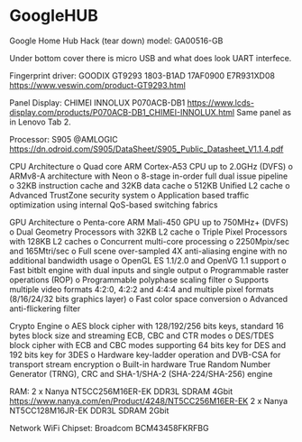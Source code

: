 # GoogleHUB
Google Home Hub Hack (tear down) model: GA00516-GB

Under bottom cover there is micro USB and what does look UART interfece.


Fingerprint driver: GOODIX GT9293 1803-B1AD  17AF0900 E7R931XD08 https://www.veswin.com/product-GT9293.html

Panel Display: CHIMEI INNOLUX P070ACB-DB1 https://www.lcds-display.com/products/P070ACB-DB1_CHIMEI-INNOLUX.html
Same panel as in Lenovo Tab 2.

Processor: S905 @AMLOGIC https://dn.odroid.com/S905/DataSheet/S905_Public_Datasheet_V1.1.4.pdf

CPU Architecture
o Quad core ARM Cortex-A53 CPU up to 2.0GHz (DVFS)
o ARMv8-A architecture with Neon
o 8-stage in-order full dual issue pipeline
o 32KB instruction cache and 32KB data cache
o 512KB Unified L2 cache
o Advanced TrustZone security system
o Application based traffic optimization using internal QoS-based switching fabrics

GPU Architecture
o Penta-core ARM Mali-450 GPU up to 750MHz+ (DVFS)
o Dual Geometry Processors with 32KB L2 cache
o Triple Pixel Processors with 128KB L2 caches
o Concurrent multi-core processing
o 2250Mpix/sec and 165Mtri/sec
o Full scene over-sampled 4X anti-aliasing engine with no additional bandwidth usage
o OpenGL ES 1.1/2.0 and OpenVG 1.1 support
o Fast bitblt engine with dual inputs and single output
o Programmable raster operations (ROP)
o Programmable polyphase scaling filter
o Supports multiple video formats 4:2:0, 4:2:2 and 4:4:4 and multiple pixel formats (8/16/24/32 bits graphics layer)
o Fast color space conversion
o Advanced anti-flickering filter

Crypto Engine
o AES block cipher with 128/192/256 bits keys, standard 16 bytes block size and streaming ECB, CBC and CTR modes
o DES/TDES block cipher with ECB and CBC modes supporting 64 bits key for DES and 192 bits key for 3DES
o Hardware key-ladder operation and DVB-CSA for transport stream encryption
o Built-in hardware True Random Number Generator (TRNG), CRC and SHA-1/SHA-2 (SHA-224/SHA-256) engine

RAM:  2 x Nanya NT5CC256M16ER-EK DDR3L SDRAM 4Gbit https://www.nanya.com/en/Product/4248/NT5CC256M16ER-EK
      2 x Nanya NT5CC128M16JR-EK DDR3L SDRAM 2Gbit

Network WiFi Chipset: Broadcom BCM43458FKRFBG
